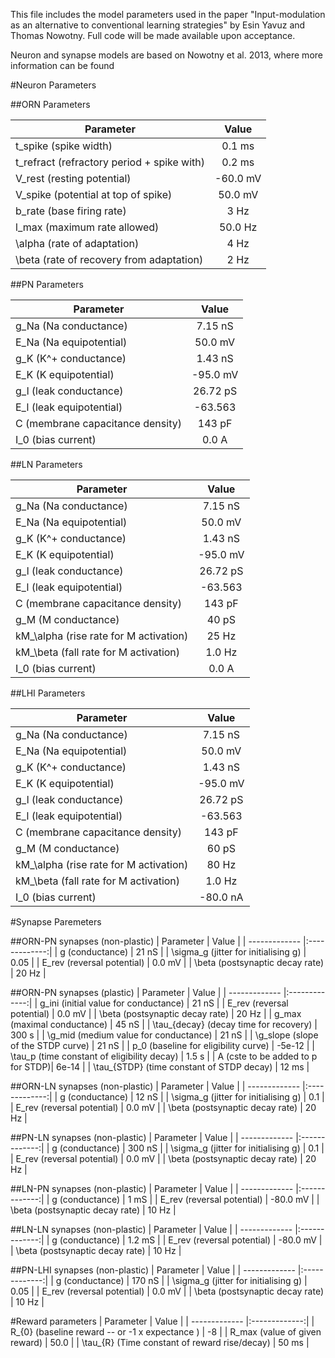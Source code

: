 This file includes the model parameters used in the paper "Input-modulation as an alternative to conventional learning strategies" by Esin Yavuz and Thomas Nowotny. Full code will be made available upon acceptance.

Neuron and synapse models are based on Nowotny et al. 2013, where more information can be found

#Neuron Parameters

##ORN Parameters 

| Parameter   |  Value  |
|-----|:------:| 
| t_spike (spike width) | 0.1 ms|
| t_refract (refractory period + spike with) | 0.2 ms | 
| V_rest (resting potential) |  -60.0 mV | 
| V_spike (potential at top of spike) |  50.0 mV |
| b_rate (base firing rate) | 3 Hz |
| l_max (maximum rate allowed) | 50.0 Hz |
| \alpha (rate of adaptation) | 4 Hz |
| \beta (rate of recovery from adaptation) | 2 Hz |

##PN Parameters

| Parameter   |  Value  |
|-----|:------:|
| g_Na (Na conductance) | 7.15 nS | 
| E_Na (Na equipotential) | 50.0 mV |
| g_K (K^+ conductance) | 1.43 nS |
| E_K (K equipotential) | -95.0 mV |
| g_l (leak conductance) | 26.72 pS |
| E_l (leak equipotential) |  -63.563 |
| C (membrane capacitance density) | 143 pF | 
| I_0 (bias current) | 0.0 A | 

##LN Parameters

| Parameter   |  Value  |
|-----|:------:|
| g_Na (Na conductance) | 7.15 nS | 
| E_Na (Na equipotential) | 50.0 mV |
| g_K (K^+ conductance) | 1.43 nS |
| E_K (K equipotential) | -95.0 mV |
| g_l (leak conductance) | 26.72 pS |
| E_l (leak equipotential) |  -63.563 |
| C (membrane capacitance density) | 143 pF | 
| g_M (M conductance) | 40 pS | 
| kM_\alpha (rise rate for M activation) | 25 Hz |
| kM_\beta (fall rate for M activation) | 1.0 Hz |
| I_0 (bias current) | 0.0 A | 

##LHI Parameters

| Parameter   |  Value  |
|-----|:------:|
| g_Na (Na conductance) | 7.15 nS | 
| E_Na (Na equipotential) | 50.0 mV |
| g_K (K^+ conductance) | 1.43 nS |
| E_K (K equipotential) | -95.0 mV |
| g_l (leak conductance) | 26.72 pS |
| E_l (leak equipotential) |  -63.563 |
| C (membrane capacitance density) | 143 pF | 
| g_M (M conductance) | 60 pS | 
| kM_\alpha (rise rate for M activation) | 80 Hz |
| kM_\beta (fall rate for M activation) | 1.0 Hz |
| I_0 (bias current) | -80.0 nA | 


#Synapse Paremeters

##ORN-PN synapses (non-plastic)
|       Parameter   |  Value  | 
| ------------- |:-------------:|
| g (conductance)    |  21 nS |
| \sigma_g (jitter for initialising g) | 0.05 |
| E_rev (reversal potential) | 0.0 mV |
| \beta (postsynaptic decay rate) | 20 Hz |

##ORN-PN synapses (plastic)
|       Parameter   |  Value  | 
| ------------- |:-------------:|
| g_ini (initial value for conductance)    |  21 nS |
| E_rev (reversal potential) | 0.0 mV |
| \beta (postsynaptic decay rate) | 20 Hz |
| g_max (maximal conductance) | 45 nS |
| \tau_{decay} (decay time for recovery) | 300 s |
| \g_mid (medium value for conductance)  |  21 nS |
| \g_slope (slope of the STDP curve)  |  21 nS |
| p_0 (baseline for eligibility curve) | -5e-12 |
| \tau_p (time constant of eligibility decay) | 1.5 s |
| A (cste to be added to p for STDP)| 6e-14 | 
| \tau_{STDP} (time constant of STDP decay) | 12 ms |

##ORN-LN synapses (non-plastic)
|       Parameter   |  Value  | 
| ------------- |:-------------:|
| g (conductance)    |  12 nS |
| \sigma_g (jitter for initialising g) | 0.1 |
| E_rev (reversal potential) | 0.0 mV |
| \beta (postsynaptic decay rate) | 20 Hz |
 
##PN-LN synapses (non-plastic)
|       Parameter   |  Value  | 
| ------------- |:-------------:|
| g (conductance)    |  300 nS |
| \sigma_g (jitter for initialising g) | 0.1 |
| E_rev (reversal potential) | 0.0 mV |
| \beta (postsynaptic decay rate) | 20 Hz |
 
##LN-PN synapses (non-plastic)
|       Parameter   |  Value  | 
| ------------- |:-------------:|
| g (conductance)    |  1 mS |
| E_rev (reversal potential) | -80.0 mV |
| \beta (postsynaptic decay rate) | 10 Hz |

##LN-LN synapses (non-plastic)
|       Parameter   |  Value  | 
| ------------- |:-------------:|
| g (conductance)    |  1.2 mS |
| E_rev (reversal potential) | -80.0 mV |
| \beta (postsynaptic decay rate) | 10 Hz |
  
##PN-LHI synapses (non-plastic)
|       Parameter   |  Value  | 
| ------------- |:-------------:|
| g (conductance)    |  170 nS |
| \sigma_g (jitter for initialising g) | 0.05 |
| E_rev (reversal potential) | 0.0 mV |
| \beta (postsynaptic decay rate) | 10 Hz |
   
#Reward parameters
|       Parameter   |  Value  | 
| ------------- |:-------------:|
| R_{0} (baseline reward -- or -1 x expectance ) | -8 |
| R_max (value of given reward) | 50.0 |
| \tau_{R} (Time constant of reward rise/decay) | 50 ms |

